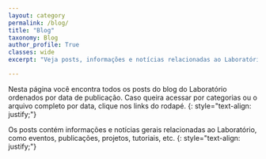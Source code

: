 ```yaml
---
layout: category
permalink: /blog/
title: "Blog"
taxonomy: Blog
author_profile: True
classes: wide
excerpt: "Veja posts, informações e notícias relacionadas ao Laboratório"

---
```


Nesta página você encontra todos os posts do blog do Laboratório ordenados por data de publicação. Caso queira acessar por categorias ou o arquivo completo por data, clique nos links do rodapé.
{: style="text-align: justify;"}

Os posts contém informações e notícias gerais relacionadas ao Laboratório, como eventos, publicações, projetos, tutoriais, etc. 
{: style="text-align: justify;"}